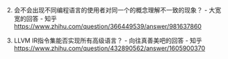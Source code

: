 2. 会不会出现不同编程语言的使用者对同一个的概念理解不一致的现象？ - 大宽宽的回答 - 知乎 https://www.zhihu.com/question/366449539/answer/981637860
   
3. LLVM IR指令集能否实现所有高级语言？ - 向往真善美吧的回答 - 知乎 https://www.zhihu.com/question/432890562/answer/1605900370
